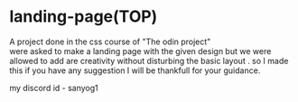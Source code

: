 # landing-page(TOP)

A project done in the css course of "The odin project"
<br>
were asked to make a landing page with the given design but we were
allowed to add are creativity without disturbing the basic layout
. so I made this if you have any suggestion I will be thankfull for your guidance.

my discord id - sanyog1
